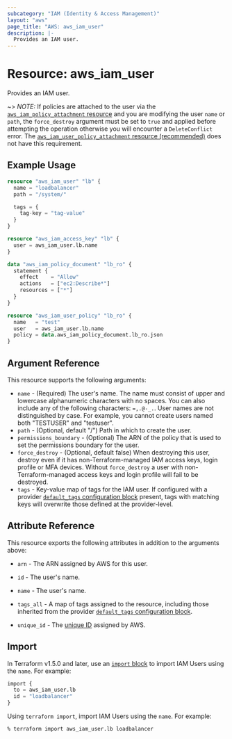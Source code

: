 ```yaml
---
subcategory: "IAM (Identity & Access Management)"
layout: "aws"
page_title: "AWS: aws_iam_user"
description: |-
  Provides an IAM user.
---
```


# Resource: aws_iam_user

Provides an IAM user.

~> *NOTE:* If policies are attached to the user via the [`aws_iam_policy_attachment` resource](/docs/providers/aws/r/iam_policy_attachment.html) and you are modifying the user `name` or `path`, the `force_destroy` argument must be set to `true` and applied before attempting the operation otherwise you will encounter a `DeleteConflict` error. The [`aws_iam_user_policy_attachment` resource (recommended)](/docs/providers/aws/r/iam_user_policy_attachment.html) does not have this requirement.

## Example Usage

```terraform
resource "aws_iam_user" "lb" {
  name = "loadbalancer"
  path = "/system/"

  tags = {
    tag-key = "tag-value"
  }
}

resource "aws_iam_access_key" "lb" {
  user = aws_iam_user.lb.name
}

data "aws_iam_policy_document" "lb_ro" {
  statement {
    effect    = "Allow"
    actions   = ["ec2:Describe*"]
    resources = ["*"]
  }
}

resource "aws_iam_user_policy" "lb_ro" {
  name   = "test"
  user   = aws_iam_user.lb.name
  policy = data.aws_iam_policy_document.lb_ro.json
}
```

## Argument Reference

This resource supports the following arguments:

* `name` - (Required) The user's name. The name must consist of upper and lowercase alphanumeric characters with no spaces. You can also include any of the following characters: `=,.@-_.`. User names are not distinguished by case. For example, you cannot create users named both "TESTUSER" and "testuser".
* `path` - (Optional, default "/") Path in which to create the user.
* `permissions_boundary` - (Optional) The ARN of the policy that is used to set the permissions boundary for the user.
* `force_destroy` - (Optional, default false) When destroying this user, destroy even if it
  has non-Terraform-managed IAM access keys, login profile or MFA devices. Without `force_destroy`
  a user with non-Terraform-managed access keys and login profile will fail to be destroyed.
* `tags` - Key-value map of tags for the IAM user. If configured with a provider [`default_tags` configuration block](https://registry.terraform.io/providers/hashicorp/aws/latest/docs#default_tags-configuration-block) present, tags with matching keys will overwrite those defined at the provider-level.

## Attribute Reference

This resource exports the following attributes in addition to the arguments above:

* `arn` - The ARN assigned by AWS for this user.
* `id` - The user's name.
* `name` - The user's name.
* `tags_all` - A map of tags assigned to the resource, including those inherited from the provider [`default_tags` configuration block](https://registry.terraform.io/providers/hashicorp/aws/latest/docs#default_tags-configuration-block).
* `unique_id` - The [unique ID][1] assigned by AWS.

  [1]: https://docs.aws.amazon.com/IAM/latest/UserGuide/Using_Identifiers.html#GUIDs

## Import

In Terraform v1.5.0 and later, use an [`import` block](https://developer.hashicorp.com/terraform/language/import) to import IAM Users using the `name`. For example:

```terraform
import {
  to = aws_iam_user.lb
  id = "loadbalancer"
}
```

Using `terraform import`, import IAM Users using the `name`. For example:

```console
% terraform import aws_iam_user.lb loadbalancer
```
